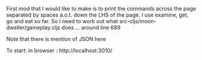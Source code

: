 First mod that I would like to make is to print the commands across the page separated by spaces a.o.t. down the LHS of the page. I use examine, get, go and eat so far.
So I need to work out what 
src-cljs/moon-dweller/gameplay.cljs does ...   around line 689

Note that there is mention of JSON here

To start: in browser : http://localhost:3010/

